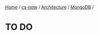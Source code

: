 [Home](https://mengxianbin.github.io) /
[cs-note](https://mengxianbin.github.io/cs-note) /
[Architecture](https://mengxianbin.github.io/cs-note/content/Architecture) /
[MongoDB](https://mengxianbin.github.io/cs-note/content/Architecture/MongoDB) /

# TO DO
